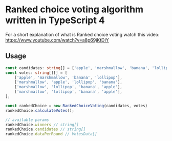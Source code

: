 # Ranked choice voting algorithm written in TypeScript 4

For a short explanation of what is Ranked choice voting watch this video: https://www.youtube.com/watch?v=a8p69jKtDIY

## Usage
```typescript
const candidates: string[] = ['apple', 'marshmallow', 'banana', 'lollipop'];
const votes: string[][] = [
    ['apple', 'marshmallow', 'banana', 'lollipop'],
    ['marshmallow', 'apple', 'lollipop', 'banana'],
    ['marshmallow', 'lollipop', 'banana', 'apple'],
    ['marshmallow', 'lollipop', 'banana', 'apple'],
];

const rankedChoice = new RankedChoiceVoting(candidates, votes)
rankedChoice.calculateVotes();

// available params
rankedChoice.winners // string[]
rankedChoice.candidates // string[]
rankedChoice.dataPerRound // VotesData[]
```
